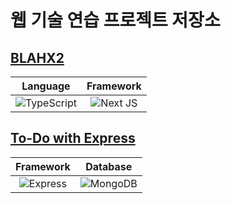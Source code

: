 # 웹 기술 연습 프로젝트 저장소

## [BLAHX2](https://github.com/donghun-K/web-practice/tree/main/blahx2)
|Language|Framework|
|:---:|:---:|
|![TypeScript](https://img.shields.io/badge/typescript-%23007ACC.svg?style=for-the-badge&logo=typescript&logoColor=white)|![Next JS](https://img.shields.io/badge/Next-black?style=for-the-badge&logo=next.js&logoColor=white)|


## [To-Do with Express](https://github.com/donghun-K/web-practice/tree/main/todo-express)
|Framework|Database|
|:---:|:---:|
|![Express](https://img.shields.io/badge/Express.js-000000?style=for-the-badge&logo=express&logoColor=white)|![MongoDB](https://img.shields.io/badge/MongoDB-4EA94B?style=for-the-badge&logo=mongodb&logoColor=white)|
